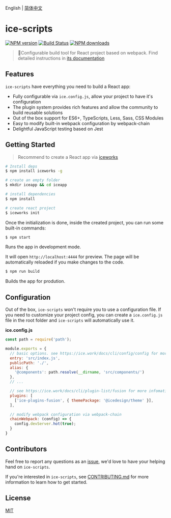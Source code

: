 English | [简体中文](./README_zh-CN.md)

# ice-scripts

[![NPM version](https://img.shields.io/npm/v/ice-scripts.svg?style=flat)](https://npmjs.org/package/ice-scripts)
[![Build Status](https://img.shields.io/travis/ice-lab/ice-scripts.svg?style=flat)](https://travis-ci.org/ice-lab/ice-scripts)
[![NPM downloads](https://img.shields.io/npm/dm/ice-scripts.svg?style=flat)](https://npmjs.org/package/ice-scripts)

> 🐒Configurable build tool for React project based on webpack. Find detailed instructions in [its documentation](https://ice.work/docs/cli/about)

## Features

`ice-scripts` have everything you need to build a React app:

* Fully configurable via `ice.config.js`, allow your project to have it's configuration
* The plugin system provides rich features and allow the community to build reusable solutions
* Out of the box support for ES6+, TypeScripts, Less, Sass, CSS Modules
* Easy to modify built-in webpack configuration by webpack-chain
* Delightful JavaScript testing based on Jest

## Getting Started

> Recommend to create a React app via [iceworks](https://ice.work/iceworks)

```bash
# Install deps
$ npm install iceworks -g

# create an empty folder
$ mkdir iceapp && cd iceapp

# install dependencies
$ npm install

# create react project
$ iceworks init
```

Once the initialization is done, inside the created project, you can run some built-in commands:

```bash
$ npm start
```

Runs the app in development mode.

It will open `http://localhost:4444` for preview. The page will be automatically reloaded if you make changes to the code.

```bash
$ npm run build
```
Builds the app for prodution.

## Configuration

Out of the box, `ice-scripts` won't require you to use a configuration file. If you need to customize your project config, you can create a `ice.config.js` file in the root folder and `ice-scripts` will automatically use it.

**ice.config.js**

```js
const path = require('path');

module.exports = {
  // basic options. see https://ice.work/docs/cli/config/config for more infomation
  entry: 'src/index.js',
  publicPath: './',
  alias: {
    '@components': path.resolve(__dirname, 'src/components/')
  },
  // ...

  // see https://ice.work/docs/cli/plugin-list/fusion for more infomation
  plugins: [
    ['ice-plugins-fusion', { themePackage: '@icedesign/theme' }],
  ],

  // modify webpack configuration via webpack-chain
  chainWebpack: (config) => {
    config.devServer.hot(true);
  }
}
```

## Contributors

Feel free to report any questions as an [issue](https://github.com/alibaba/ice/issues/new), we'd love to have your helping hand on `ice-scripts`.

If you're interested in `ice-scripts`, see [CONTRIBUTING.md](https://github.com/alibaba/ice/blob/master/.github/CONTRIBUTING.md) for more information to learn how to get started.

## License

[MIT](LICENSE)
